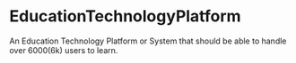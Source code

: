 # EducationTechnologyPlatform
An Education Technology Platform or System that should be able to handle over 6000(6k) users to learn.
